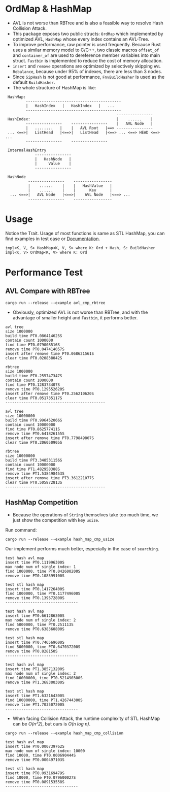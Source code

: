 # OrdMap & HashMap
* AVL is not worse than RBTree and is also a feasible way to resolve Hash Collision Attack.
* This package exposes two public structs: `OrdMap` which implemented by optimized AVL, `HashMap` whose every index contains an AVL-Tree.
* To improve performance, raw pointer is used frequently. Because Rust uses a similar memory model to C/C++, two classic macros
`offset_of` and `container_of` are used to dereference member variables into main struct.
`Fastbin` is implemented to reduce the cost of memory allocation.
* `insert` and `remove` operations are optimized by selectively skipping `AVL Rebalance`, because under 95% of indexes, 
there are less than 3 nodes.
* Since `SipHash` is not good at performance, `FnvBuildHasher` is used as the default `BuildHasher`.
* The whole structure of HashMap is like:
```
 HashMap:
         ------------------------------------------
         |   HashIndex   |   HashIndex   |   ...
         ------------------------------------------
                                                 ----------------
 HashIndex:                                      |    ......    |
         ----------------    ----------------    |   AVL Node   |
         |   ........   |    |   AVL Root   |==> ----------------
 ... <==>|   ListHead   |<==>|   ListHead   |<==> ... <==> HEAD <==> ...
         ----------------    ----------------

 InternalHashEntry
             ----------------
             |   HashNode   |
             |     Value    |
             ----------------

 HashNode
          ----------------    -----------------
          |    ......    |    |   HashValue   |
          |    ......    |    |      Key      |
  ... <==>|   AVL Node   |<==>|    AVL Node   |<==> ...
          ----------------    -----------------
```
# Usage
Notice the Trait. Usage of most functions is same as STL HashMap, you can find examples in test case or 
[Documentation](https://docs.rs/hash_ord/). 
```
impl<K, V, S> HashMap<K, V, S> where K: Ord + Hash, S: BuildHasher
impl<K, V> OrdMap<K, V> where K: Ord
```
# Performance Test
## AVL Compare with RBTree
```
cargo run --release --example avl_cmp_rbtree
```
* Obviously, optimized AVL is not worse than RBTree, and with the advantage of smaller height and `Fastbin`, it performs better.
```
avl tree
size 1000000
build time PT0.086414625S 
contain count 1000000
find time PT0.079008516S 
remove time PT0.047414057S 
insert after remove time PT0.068621561S 
clear time PT0.020838042S 

rbtree
size 1000000
build time PT0.255747347S 
contain count 1000000
find time PT0.128373407S 
remove time PT0.129552620S 
insert after remove time PT0.256210620S 
clear time PT0.051735117S 
--------------------------------------------

avl tree
size 10000000
build time PT0.996452066S 
contain count 10000000
find time PT0.862577411S 
remove time PT0.641826155S 
insert after remove time PT0.779849807S 
clear time PT0.206050905S 

rbtree
size 10000000
build time PT3.348531156S 
contain count 10000000
find time PT1.482958388S 
remove time PT1.538498453S 
insert after remove time PT3.361221077S 
clear time PT0.505872813S 
--------------------------------------------
```
## HashMap Competition
* Because the operations of `String` themselves take too much time, we just show the competition with key `usize`.

Run command: 
```
cargo run --release --example hash_map_cmp_usize
```
Our implement performs much better, especially in the case of `searching`.
```
test hash avl map
insert time PT0.111996300S
max node num of single index: 1
find 1000000, time PT0.042600200S
remove time PT0.108599100S

test stl hash map
insert time PT0.141726400S
find 1000000, time PT0.117749600S
remove time PT0.139572800S
--------------------------------

test hash avl map
insert time PT0.661286300S
max node num of single index: 2
find 5000000, time PT0.251113S
remove time PT0.638360800S

test stl hash map
insert time PT0.746569600S
find 5000000, time PT0.647037200S
remove time PT0.828150S
--------------------------------

test hash avl map
insert time PT1.385713200S
max node num of single index: 2
find 10000000, time PT0.521490300S
remove time PT1.368300300S

test stl hash map
insert time PT1.632164300S
find 10000000, time PT1.426744300S
remove time PT1.703507200S
--------------------------------
```
* When facing Collision Attack, the runtime complexity of STL HashMap can be _O(n^2)_, but ours is _O(n log n)_.
```
cargo run --release --example hash_map_cmp_collision
```
```
test hash avl map
insert time PT0.000739762S
max node num of single index: 10000
find 10000, time PT0.000690444S
remove time PT0.000497103S

test stl hash map
insert time PT0.093169479S
find 10000, time PT0.079600027S
remove time PT0.089153558S
--------------------------------
```